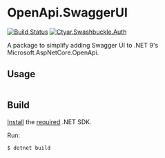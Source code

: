 # OpenApi.SwaggerUI

[![Build Status](https://ctyar.visualstudio.com/Swashbuckle.Auth/_apis/build/status%2Fctyar.Swashbuckle.Auth?branchName=main)](https://ctyar.visualstudio.com/Swashbuckle.Auth/_build/latest?definitionId=9&branchName=main)
[![Ctyar.Swashbuckle.Auth](https://img.shields.io/nuget/v/Ctyar.Swashbuckle.Auth.svg)](https://www.nuget.org/packages/Ctyar.Swashbuckle.Auth/)

A package to simplify adding Swagger UI to .NET 9's Microsoft.AspNetCore.OpenApi.

## Usage

```csharp
```

## Build
[Install](https://get.dot.net) the [required](global.json) .NET SDK.

Run:
```
$ dotnet build
```
